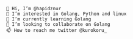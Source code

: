 


    👋 Hi, I’m @hapidznur
    👀 I’m interested in Golang, Python and linux
    🌱 I’m currently learning Golang
    💞️ I’m looking to collaborate on Golang
    📫 How to reach me twitter @kurokoru_

